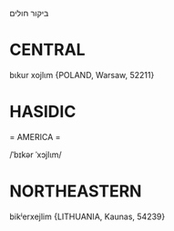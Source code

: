 ביקור חולים

CENTRAL
========

bɩkur xojlɩm {POLAND, Warsaw, 52211}

HASIDIC
=======
= AMERICA = 

/ˈbɪkər ˈxɔjlɩm/

NORTHEASTERN
==============

bikʲerxejlim {LITHUANIA, Kaunas, 54239}